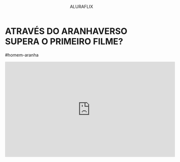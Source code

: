 <header>ALURAFLIX</header>

<h1>ATRAVÉS DO ARANHAVERSO SUPERA O PRIMEIRO FILME?</h1>
<p>#homem-aranha</p>

<iframe width="560" height="315" src="https://www.youtube.com/embed/gt_fAE1Eg2Q?si=EEv-tsY_b1B2OwKE" title="YouTube video player" frameborder="0" allow="accelerometer; autoplay; clipboard-write; encrypted-media; gyroscope; picture-in-picture; web-share" referrerpolicy="strict-origin-when-cross-origin" allowfullscreen></iframe>
